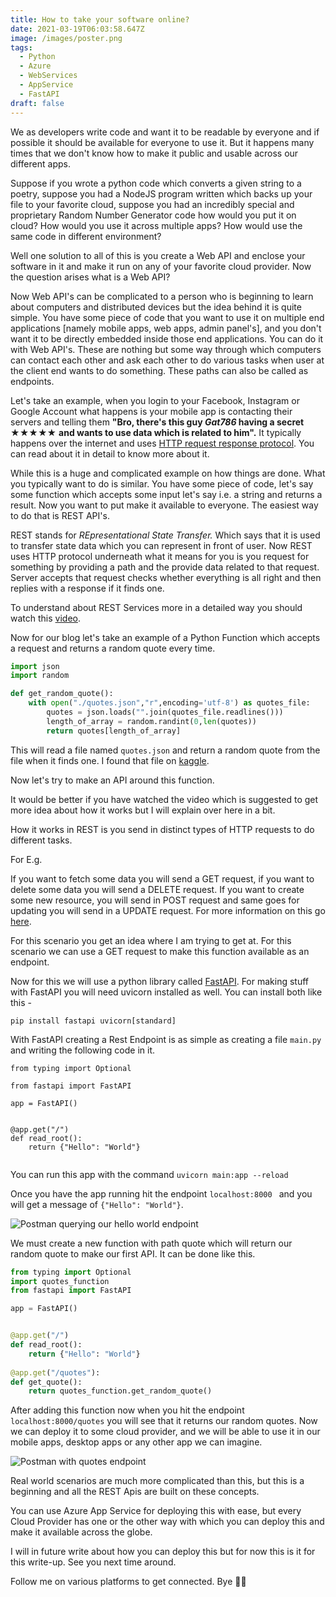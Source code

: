 ```yaml
---
title: How to take your software online?
date: 2021-03-19T06:03:58.647Z
image: /images/poster.png
tags:
  - Python
  - Azure
  - WebServices
  - AppService
  - FastAPI
draft: false
---
```



We as developers write code and want it to be readable by everyone and if possible it should be available for everyone to use it. But it happens many times that we don't know how to make it public and usable across our different apps. 

Suppose if you wrote a python code which converts a given string to a poetry, suppose you had a NodeJS program written which backs up your file to your favorite cloud, suppose you had an incredibly special and proprietary Random Number Generator code how would you put it on cloud? How would you use it across multiple apps? How would use the same code in different environment?

Well one solution to all of this is you create a Web API and enclose your software in it and make it run on any of your favorite cloud provider. Now the question arises what is a Web API?

Now Web API's can be complicated to a person who is beginning to learn about computers and distributed devices but the idea behind it is quite simple. You have some piece of code that you want to use it on multiple end applications \[namely mobile apps, web apps, admin panel's], and you don't want it to be directly embedded inside those end applications. You can do it with Web API's. These are nothing but some way through which computers can contact each other and ask each other to do various tasks when user at the client end wants to do something. These paths can also be called as endpoints.

Let's take an example, when you login to your Facebook, Instagram or Google Account what happens is your mobile app is contacting their servers and telling them **"Bro, there's this guy *Gat786* having a secret** ★★★★★ **and wants to use data which is related to him".** It typically happens over the internet and uses [HTTP request response protocol](https://en.wikipedia.org/wiki/Hypertext_Transfer_Protocol#Technical_overview). You can read about it in detail to know more about it. 

While this is a huge and complicated example on how things are done. What you typically want to do is similar. You have some piece of code, let's say some function which accepts some input let's say i.e. a string and returns a result. Now you want to put make it available to everyone. The easiest way to do that is REST API's. 

REST stands for *REpresentational State Transfer.* Which says that it is used to transfer state data which you can represent in front of user. Now REST uses HTTP protocol underneath what it means for you is you request for something by providing a path and the provide data related to that request. Server accepts that request checks whether everything is all right and then replies with a response if it finds one. 

To understand about REST Services more in a detailed way you should watch this [video](https://www.youtube.com/watch?v=SLwpqD8n3d0&ab_channel=ProgrammingwithMosh).

Now for our blog let's take an example of a Python Function which accepts a request and returns a random quote every time. 

```python
import json
import random

def get_random_quote():
    with open("./quotes.json","r",encoding='utf-8') as quotes_file:
        quotes = json.loads("".join(quotes_file.readlines()))
        length_of_array = random.randint(0,len(quotes))
        return quotes[length_of_array]

```

This will read a file named `quotes.json` and return a random quote from the file when it finds one. I found that file on [kaggle](https://www.kaggle.com/akmittal/quotes-dataset?select=quotes.json). 

Now let's try to make an API around this function.

It would be better if you have watched the video which is suggested to get more idea about how it works but I will explain over here in a bit. 

How it works in REST is you send in distinct types of HTTP requests to do different tasks.

For E.g. 

If you want to fetch some data you will send a GET request, if you want to delete some data you will send a DELETE request. If you want to create some new resource, you will send in POST request and same goes for updating you will send in a UPDATE request. For more information on this go [here](https://www.w3schools.com/tags/ref_httpmethods.asp). 

For this scenario you get an idea where I am trying to get at. For this scenario we can use a GET request to make this function available as an endpoint.

Now for this we will use a python library called [FastAPI](https://fastapi.tiangolo.com/). For making stuff with FastAPI you will need uvicorn installed as well. You can install both like this - 

```shell
pip install fastapi uvicorn[standard]
```

With FastAPI creating a Rest Endpoint is as simple as creating a file `main.py` and writing the following code in it.

```
from typing import Optional

from fastapi import FastAPI

app = FastAPI()


@app.get("/")
def read_root():
    return {"Hello": "World"}
    
```

You can run this app with the command `uvicorn main:app --reload ` 

Once you have the app running hit the endpoint `localhost:8000 ` and you will get a message of `{"Hello": "World"}`.

![Postman querying our hello world endpoint](/images/hello_world.png "Postman with our Enpoint")

We must create a new function with path quote which will return our random quote to make our first API. It can be done like this.

```python
from typing import Optional
import quotes_function
from fastapi import FastAPI

app = FastAPI()


@app.get("/")
def read_root():
    return {"Hello": "World"}
    
@app.get("/quotes"):
def get_quote():
    return quotes_function.get_random_quote()
```

 After adding this function now when you hit the endpoint `localhost:8000/quotes` you will see that it returns our random quotes. Now we can deploy it to some cloud provider, and we will be able to use it in our mobile apps, desktop apps or any other app we can imagine. 

![Postman with quotes endpoint](/images/quotes_response.png "Postman with quotes endpoint")

Real world scenarios are much more complicated than this, but this is a beginning and all the REST Apis are built on these concepts. 

You can use Azure App Service for deploying this with ease, but every Cloud Provider has one or the other way with which you can deploy this and make it available across the globe.

I will in future write about how you can deploy this but for now this is it for this write-up. See you next time around. 

Follow me on various platforms to get connected. Bye 👋👋
